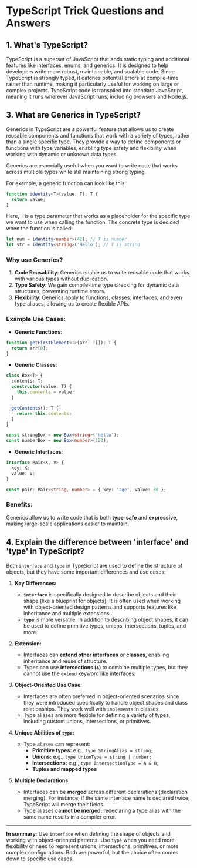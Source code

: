 # TypeScript Trick Questions and Answers

## 1. What's TypeScript?

TypeScript is a superset of JavaScript that adds static typing and additional features like interfaces, enums, and generics. It is designed to help developers write more robust, maintainable, and scalable code. Since TypeScript is strongly typed, it catches potential errors at compile-time rather than runtime, making it particularly useful for working on large or complex projects. TypeScript code is transpiled into standard JavaScript, meaning it runs wherever JavaScript runs, including browsers and Node.js.

## 3. What are Generics in TypeScript?

Generics in TypeScript are a powerful feature that allows us to create reusable components and functions that work with a variety of types, rather than a single specific type. They provide a way to define components or functions with type variables, enabling type safety and flexibility when working with dynamic or unknown data types.

Generics are especially useful when you want to write code that works across multiple types while still maintaining strong typing.

For example, a generic function can look like this:

```typescript
function identity<T>(value: T): T {
  return value;
}
```

Here, `T` is a type parameter that works as a placeholder for the specific type we want to use when calling the function. The concrete type is decided when the function is called:

```typescript
let num = identity<number>(42); // T is number
let str = identity<string>('Hello'); // T is string
```

### **Why use Generics?**

1. **Code Reusability**: Generics enable us to write reusable code that works with various types without duplication.
2. **Type Safety**: We gain compile-time type checking for dynamic data structures, preventing runtime errors.
3. **Flexibility**: Generics apply to functions, classes, interfaces, and even type aliases, allowing us to create flexible APIs.

### **Example Use Cases:**

- **Generic Functions**:

```typescript
function getFirstElement<T>(arr: T[]): T {
  return arr[0];
}
```

- **Generic Classes**:

```typescript
class Box<T> {
  contents: T;
  constructor(value: T) {
    this.contents = value;
  }

  getContents(): T {
    return this.contents;
  }
}

const stringBox = new Box<string>('hello');
const numberBox = new Box<number>(123);
```

- **Generic Interfaces**:

```typescript
interface Pair<K, V> {
  key: K;
  value: V;
}

const pair: Pair<string, number> = { key: 'age', value: 30 };
```

### **Benefits**:

Generics allow us to write code that is both **type-safe** and **expressive**, making large-scale applications easier to maintain.

## 4. Explain the difference between 'interface' and 'type' in TypeScript?

Both `interface` and `type` in TypeScript are used to define the structure of objects, but they have some important differences and use cases:

1. **Key Differences:**
   - **`interface`** is specifically designed to describe objects and their shape (like a blueprint for objects). It is often used when working with object-oriented design patterns and supports features like inheritance and multiple extensions.
   - **`type`** is more versatile. In addition to describing object shapes, it can be used to define primitive types, unions, intersections, tuples, and more.

2. **Extension:**
   - Interfaces can **extend other interfaces** or **classes**, enabling inheritance and reuse of structure.
   - Types can use **intersections (`&`)** to combine multiple types, but they cannot use the `extend` keyword like interfaces.

3. **Object-Oriented Use Case:**
   - Interfaces are often preferred in object-oriented scenarios since they were introduced specifically to handle object shapes and class relationships. They work well with `implements` in classes.
   - Type aliases are more flexible for defining a variety of types, including custom unions, intersections, or primitives.

4. **Unique Abilities of `type`:**
   - Type aliases can represent:
     - **Primitive types:** e.g., `type StringAlias = string;`
     - **Unions:** e.g., `type UnionType = string | number;`
     - **Intersections:** e.g., `type IntersectionType = A & B;`
     - **Tuples and mapped types**

5. **Multiple Declarations**:
   - Interfaces can be **merged** across different declarations (declaration merging). For instance, if the same interface name is declared twice, TypeScript will merge their fields. 
   - Type aliases **cannot be merged**; redeclaring a type alias with the same name results in a compiler error.

---

**In summary**: Use `interface` when defining the shape of objects and working with object-oriented patterns. Use `type` when you need more flexibility or need to represent unions, intersections, primitives, or more complex configurations. Both are powerful, but the choice often comes down to specific use cases.
